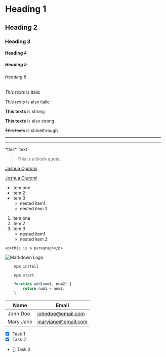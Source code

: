 <!-- Headings -->
# Heading 1
## Heading 2
### Heading 3
#### Heading 4
##### Heading 5
###### Heading 6

<!-- Italics -->
*This texts* is italic

_This texts_ is also italic

<!-- Strong -->
**This texts** is strong

__This texts__ is also strong

<!-- Strikethrough -->
~~This texts~~ is strikethrough

<!-- Horizontal rule -->

---
___
<!-- escape special characters -->

\*this\* \`text\`

<!-- Blockquotes -->

> This is a block quote.

<!-- Links -->
[Joshua Ojuromi](https://joshuaojuromi.glitch.me)

[Joshua Ojuromi](https://joshuaojuromi.glitch.me "Joshua Ojuromi")

<!-- UL -->
* item one
* item 2
* item 3
    * nested item1
    * nested item 2

<!-- OL --> 
1. item one
1. item 2
1. item 3
    * nested item1
    * nested item 2

<!-- inline code block -->
`<p>this is a paragraph</p>`

<!-- Images -->
![Markdown Logo](https://markdown-here.com/img/icon256.png)

<!-- Github Markdown -->

<!--code block -->

```bash
    npm install

    npm start
```

```javascript
    function add(num1, num2) {
        return num1 + num2;
    }
```
 
 <!-- Table -->

 | Name | Email|
 |------|------|
 | John Doe | johndoe@email.com|
 | Mary Jane | maryjane@email.com|

 <!-- Task List -->

* [x] Task 1
* [X] Task 2
* [] Task 3

 